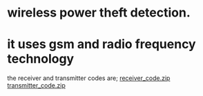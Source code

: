 # wireless power theft detection.
# it uses gsm and radio frequency technology
the receiver and transmitter codes are;
[receiver_code.zip](https://github.com/billojango/pelectronics/files/6786437/receiver_code.zip)
[transmitter_code.zip](https://github.com/billojango/pelectronics/files/6786441/transmitter_code.zip)
